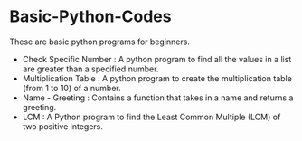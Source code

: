 # Basic-Python-Codes
These are basic python programs for beginners.
* Check Specific Number : A python program to find all the values in a list are greater than a specified number.
* Multiplication Table : A python program to create the multiplication table (from 1 to 10) of a number. 
* Name - Greeting : Contains a function that takes in a name and returns a greeting.
* LCM : A Python program to find the Least Common Multiple (LCM) of two positive integers.
